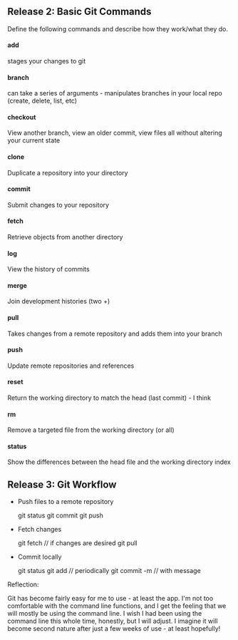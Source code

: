 ## Release 2: Basic Git Commands
Define the following commands and describe how they work/what they do.  


#### add
<!-- Your defnition here -->

stages your changes to git

#### branch
<!-- Your defnition here -->

can take a series of arguments - manipulates branches in your local repo (create, delete, list, etc)

#### checkout
<!-- Your defnition here -->

View another branch, view an older commit, view files all without altering your current state

#### clone
<!-- Your defnition here -->

Duplicate a repository into your directory

#### commit
<!-- Your defnition here -->

Submit changes to your repository

#### fetch
<!-- Your defnition here -->

Retrieve objects from another directory

#### log
<!-- Your defnition here -->

View the history of commits

#### merge
<!-- Your defnition here -->

Join development histories (two +)

#### pull
<!-- Your defnition here -->

Takes changes from a remote repository and adds them into your branch

#### push
<!-- Your defnition here -->

Update remote repositories and references

#### reset
<!-- Your defnition here -->

Return the working directory to match the head (last commit) - I think

#### rm
<!-- Your defnition here -->

Remove a targeted file from the working directory (or all)

#### status

Show the differences between the head file and the working directory index

## Release 3: Git Workflow

- Push files to a remote repository
	
	git status
	git commit
	git push

- Fetch changes

	git fetch
	// if changes are desired
	git pull

- Commit locally

	git status
	git add // periodically
	git commit -m // with message

Reflection:

Git has become fairly easy for me to use - at least the app. I'm not too comfortable with the command line functions, and I get the feeling that we will mostly be using the command line. I wish I had been using the command line this whole time, honestly, but I will adjust. I imagine it will become second nature after just a few weeks of use - at least hopefully!



